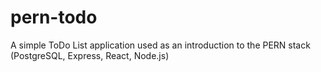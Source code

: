 # pern-todo

A simple ToDo List application used as an introduction to the PERN stack (PostgreSQL, Express, React, Node.js)
